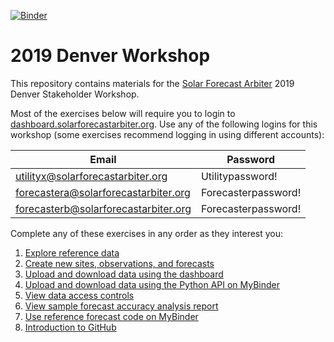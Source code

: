[![Binder](https://mybinder.org/badge_logo.svg)](https://mybinder.org/v2/gh/SolarArbiter/2019-Denver-Workshop/master)

2019 Denver Workshop
====================

This repository contains materials for the [Solar Forecast Arbiter](https://solarforecastarbiter.org) 2019 Denver Stakeholder Workshop.

Most of the exercises below will require you to login to [dashboard.solarforecastarbiter.org](https://dashboard.solarforecastarbiter.org). Use any of the following logins for this workshop (some exercises recommend logging in using different accounts):

|Email                                 | Password          |
|--------------------------------------|-------------------|
|utilityx@solarforecastarbiter.org     |Utilitypassword!   |
|forecastera@solarforecastarbiter.org  |Forecasterpassword!|
|forecasterb@solarforecastarbiter.org  |Forecasterpassword!|

Complete any of these exercises in any order as they interest you:

1. [Explore reference data](reference_data.md)
2. [Create new sites, observations, and forecasts](metadata.md)
2. [Upload and download data using the dashboard](upload_download_data.md)
2. [Upload and download data using the Python API on MyBinder](https://mybinder.org/v2/gh/SolarArbiter/2019-Denver-Workshop/master)
2. [View data access controls](data_access_control.md)
2. [View sample forecast accuracy analysis report](report.md)
2. [Use reference forecast code on MyBinder](https://mybinder.org/v2/gh/SolarArbiter/2019-Denver-Workshop/master)
2. [Introduction to GitHub](https://solarforecastarbiter.org/2019/01/29/Scratch-the-Surface-of-Github.html)
